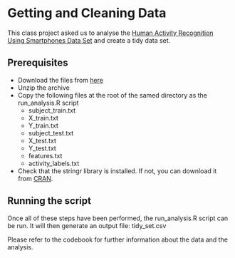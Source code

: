 # Getting and Cleaning Data
This class project asked us to analyse the [Human Activity Recognition Using Smartphones Data Set](http://archive.ics.uci.edu/ml/datasets/Human+Activity+Recognition+Using+Smartphones) and create a tidy data set.

## Prerequisites
* Download the files from [here](https://d396qusza40orc.cloudfront.net/getdata%2Fprojectfiles%2FUCI%20HAR%20Dataset.zip)
* Unzip the archive
* Copy the following files at the root of the samed directory as the run_analysis.R script
  * subject_train.txt
  * X_train.txt
  * Y_train.txt
  * subject_test.txt
  * X_test.txt
  * Y_test.txt
  * features.txt
  * activity_labels.txt
* Check that the stringr library is installed. If not, you can download it from [CRAN](https://cran.r-project.org/).

## Running the script
Once all of these steps have been performed, the run_analysis.R script can be run. It will then generate an output file: tidy_set.csv

Please refer to the codebook for further information about the data and the analysis. 

